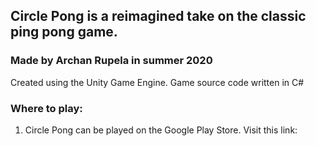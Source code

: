 ## Circle Pong is a reimagined take on the classic ping pong game.

### Made by Archan Rupela in summer 2020 <br />
Created using the Unity Game Engine. Game source code written in C#

### Where to play:
1. Circle Pong can be played on the Google Play Store. Visit this link: 
